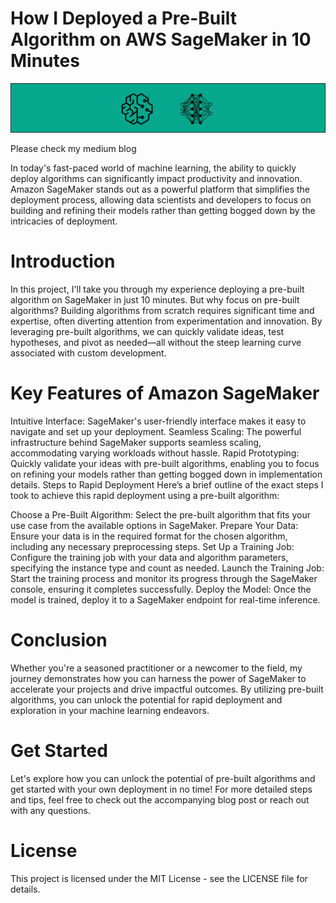 # How I Deployed a Pre-Built Algorithm on AWS SageMaker in 10 Minutes
![alt text](image.png)

Please check my medium blog <a href=“https://the-ml-engineer-guy.medium.com/how-i-deployed-a-pre-built-algorithm-on-aws-sagemaker-in-10-minutes-738e181ca3e1”></a>

In today's fast-paced world of machine learning, the ability to quickly deploy algorithms can significantly impact productivity and innovation. Amazon SageMaker stands out as a powerful platform that simplifies the deployment process, allowing data scientists and developers to focus on building and refining their models rather than getting bogged down by the intricacies of deployment.

# Introduction
In this project, I'll take you through my experience deploying a pre-built algorithm on SageMaker in just 10 minutes. But why focus on pre-built algorithms? Building algorithms from scratch requires significant time and expertise, often diverting attention from experimentation and innovation. By leveraging pre-built algorithms, we can quickly validate ideas, test hypotheses, and pivot as needed—all without the steep learning curve associated with custom development.

# Key Features of Amazon SageMaker
Intuitive Interface: SageMaker's user-friendly interface makes it easy to navigate and set up your deployment.
Seamless Scaling: The powerful infrastructure behind SageMaker supports seamless scaling, accommodating varying workloads without hassle.
Rapid Prototyping: Quickly validate your ideas with pre-built algorithms, enabling you to focus on refining your models rather than getting bogged down in implementation details.
Steps to Rapid Deployment
Here’s a brief outline of the exact steps I took to achieve this rapid deployment using a pre-built algorithm:

Choose a Pre-Built Algorithm: Select the pre-built algorithm that fits your use case from the available options in SageMaker.
Prepare Your Data: Ensure your data is in the required format for the chosen algorithm, including any necessary preprocessing steps.
Set Up a Training Job: Configure the training job with your data and algorithm parameters, specifying the instance type and count as needed.
Launch the Training Job: Start the training process and monitor its progress through the SageMaker console, ensuring it completes successfully.
Deploy the Model: Once the model is trained, deploy it to a SageMaker endpoint for real-time inference.

# Conclusion
Whether you're a seasoned practitioner or a newcomer to the field, my journey demonstrates how you can harness the power of SageMaker to accelerate your projects and drive impactful outcomes. By utilizing pre-built algorithms, you can unlock the potential for rapid deployment and exploration in your machine learning endeavors.

# Get Started
Let's explore how you can unlock the potential of pre-built algorithms and get started with your own deployment in no time! For more detailed steps and tips, feel free to check out the accompanying blog post or reach out with any questions.

# License
This project is licensed under the MIT License - see the LICENSE file for details.
